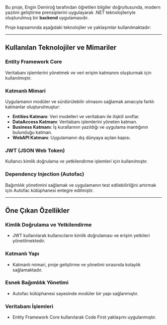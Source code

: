 

Bu proje, Engin Demiroğ tarafından öğretilen bilgiler doğrultusunda, modern yazılım geliştirme prensiplerini uygulayarak .NET teknolojileriyle oluşturulmuş bir **backend** uygulamasıdır.

Proje kapsamında aşağıdaki teknolojiler ve yaklaşımlar kullanılmaktadır:

---

## **Kullanılan Teknolojiler ve Mimariler**

### **Entity Framework Core**
Veritabanı işlemlerini yönetmek ve veri erişim katmanını oluşturmak için kullanılmıştır.

### **Katmanlı Mimari**
Uygulamanın modüler ve sürdürülebilir olmasını sağlamak amacıyla farklı katmanlar oluşturulmuştur:

- **Entities Katmanı**: Veri modelleri ve veritabanı ile ilişkili sınıflar.
- **DataAccess Katmanı**: Veritabanı işlemlerini yöneten katman.
- **Business Katmanı**: İş kurallarının yazıldığı ve uygulama mantığının bulunduğu katman.
- **WebAPI Katmanı**: Uygulamanın dış dünyaya açılan kapısı.

### **JWT (JSON Web Token)**
Kullanıcı kimlik doğrulama ve yetkilendirme işlemleri için kullanılmıştır.

### **Dependency Injection (Autofac)**
Bağımlılık yönetimini sağlamak ve uygulamanın test edilebilirliğini artırmak için Autofac kütüphanesi entegre edilmiştir.

---

## **Öne Çıkan Özellikler**

### **Kimlik Doğrulama ve Yetkilendirme**
- JWT kullanılarak kullanıcıların kimlik doğrulaması ve erişim yetkileri yönetilmektedir.

### **Katmanlı Yapı**
- Katmanlı mimari, proje geliştirme ve yönetimi sırasında kolaylık sağlamaktadır.

### **Esnek Bağımlılık Yönetimi**
- Autofac kütüphanesi sayesinde modüler bir yapı sağlanmıştır.

### **Veritabanı İşlemleri**
- Entity Framework Core kullanılarak Code First yaklaşımı uygulanmıştır.


